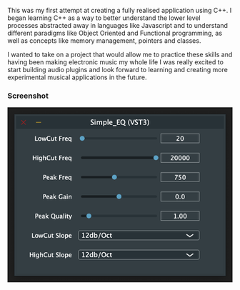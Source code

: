 This was my first attempt at creating a fully realised application using C++. I began learning C++ as a way to better understand the lower level processes abstracted away in languages like Javascript and to understand different paradigms like Object Oriented and Functional programming, as well as concepts like memory management, pointers and classes.

I wanted to take on a project that would allow me to practice these skills and having been making electronic music my whole life I was really excited to start building audio plugins and look forward to learning and creating more experimental musical applications in the future.

### Screenshot

![](./Source/screenshot.png)
